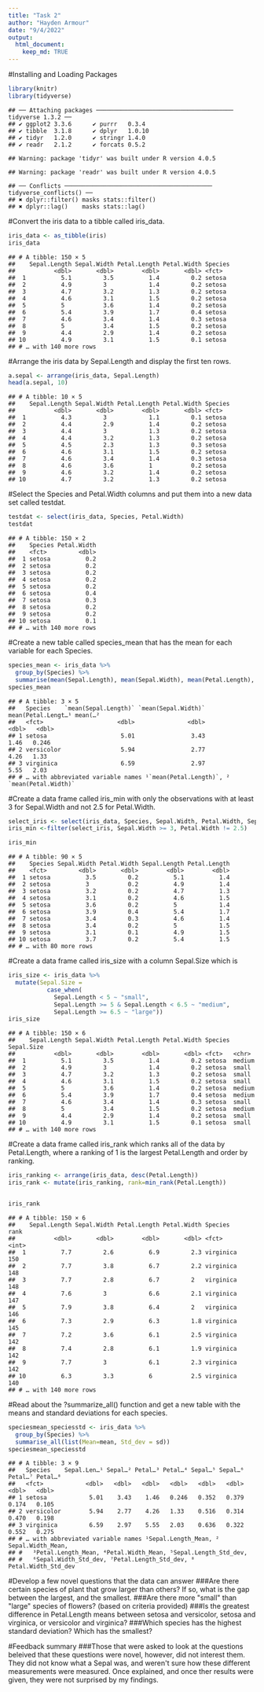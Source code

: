 ```yaml
---
title: "Task 2"
author: "Hayden Armour"
date: "9/4/2022"
output:
  html_document:
    keep_md: TRUE
---
```




#Installing and Loading Packages 

```r
library(knitr)
library(tidyverse)
```

```
## ── Attaching packages ─────────────────────────────────────── tidyverse 1.3.2 ──
## ✔ ggplot2 3.3.6      ✔ purrr   0.3.4 
## ✔ tibble  3.1.8      ✔ dplyr   1.0.10
## ✔ tidyr   1.2.0      ✔ stringr 1.4.0 
## ✔ readr   2.1.2      ✔ forcats 0.5.2
```

```
## Warning: package 'tidyr' was built under R version 4.0.5
```

```
## Warning: package 'readr' was built under R version 4.0.5
```

```
## ── Conflicts ────────────────────────────────────────── tidyverse_conflicts() ──
## ✖ dplyr::filter() masks stats::filter()
## ✖ dplyr::lag()    masks stats::lag()
```

#Convert the iris data to a tibble called iris_data.

```r
iris_data <- as_tibble(iris)
iris_data
```

```
## # A tibble: 150 × 5
##    Sepal.Length Sepal.Width Petal.Length Petal.Width Species
##           <dbl>       <dbl>        <dbl>       <dbl> <fct>  
##  1          5.1         3.5          1.4         0.2 setosa 
##  2          4.9         3            1.4         0.2 setosa 
##  3          4.7         3.2          1.3         0.2 setosa 
##  4          4.6         3.1          1.5         0.2 setosa 
##  5          5           3.6          1.4         0.2 setosa 
##  6          5.4         3.9          1.7         0.4 setosa 
##  7          4.6         3.4          1.4         0.3 setosa 
##  8          5           3.4          1.5         0.2 setosa 
##  9          4.4         2.9          1.4         0.2 setosa 
## 10          4.9         3.1          1.5         0.1 setosa 
## # … with 140 more rows
```

#Arrange the iris data by Sepal.Length and display the first ten rows.

```r
a.sepal <- arrange(iris_data, Sepal.Length) 
head(a.sepal, 10)
```

```
## # A tibble: 10 × 5
##    Sepal.Length Sepal.Width Petal.Length Petal.Width Species
##           <dbl>       <dbl>        <dbl>       <dbl> <fct>  
##  1          4.3         3            1.1         0.1 setosa 
##  2          4.4         2.9          1.4         0.2 setosa 
##  3          4.4         3            1.3         0.2 setosa 
##  4          4.4         3.2          1.3         0.2 setosa 
##  5          4.5         2.3          1.3         0.3 setosa 
##  6          4.6         3.1          1.5         0.2 setosa 
##  7          4.6         3.4          1.4         0.3 setosa 
##  8          4.6         3.6          1           0.2 setosa 
##  9          4.6         3.2          1.4         0.2 setosa 
## 10          4.7         3.2          1.3         0.2 setosa
```


#Select the Species and Petal.Width columns and put them into a new data set called testdat.

```r
testdat <- select(iris_data, Species, Petal.Width)
testdat
```

```
## # A tibble: 150 × 2
##    Species Petal.Width
##    <fct>         <dbl>
##  1 setosa          0.2
##  2 setosa          0.2
##  3 setosa          0.2
##  4 setosa          0.2
##  5 setosa          0.2
##  6 setosa          0.4
##  7 setosa          0.3
##  8 setosa          0.2
##  9 setosa          0.2
## 10 setosa          0.1
## # … with 140 more rows
```


#Create a new table called species_mean that has the mean for each variable for each Species.

```r
species_mean <- iris_data %>%
  group_by(Species) %>%
  summarise(mean(Sepal.Length), mean(Sepal.Width), mean(Petal.Length), mean(Petal.Width)) 
species_mean
```

```
## # A tibble: 3 × 5
##   Species    `mean(Sepal.Length)` `mean(Sepal.Width)` mean(Petal.Lengt…¹ mean(…²
##   <fct>                     <dbl>               <dbl>              <dbl>   <dbl>
## 1 setosa                     5.01                3.43               1.46   0.246
## 2 versicolor                 5.94                2.77               4.26   1.33 
## 3 virginica                  6.59                2.97               5.55   2.03 
## # … with abbreviated variable names ¹​`mean(Petal.Length)`, ²​`mean(Petal.Width)`
```


#Create a data frame called iris_min with only the observations with at least 3 for Sepal.Width and not 2.5 for Petal.Width.

```r
select_iris <- select(iris_data, Species, Sepal.Width, Petal.Width, Sepal.Length, Petal.Length) 
iris_min <-filter(select_iris, Sepal.Width >= 3, Petal.Width != 2.5)

iris_min
```

```
## # A tibble: 90 × 5
##    Species Sepal.Width Petal.Width Sepal.Length Petal.Length
##    <fct>         <dbl>       <dbl>        <dbl>        <dbl>
##  1 setosa          3.5         0.2          5.1          1.4
##  2 setosa          3           0.2          4.9          1.4
##  3 setosa          3.2         0.2          4.7          1.3
##  4 setosa          3.1         0.2          4.6          1.5
##  5 setosa          3.6         0.2          5            1.4
##  6 setosa          3.9         0.4          5.4          1.7
##  7 setosa          3.4         0.3          4.6          1.4
##  8 setosa          3.4         0.2          5            1.5
##  9 setosa          3.1         0.1          4.9          1.5
## 10 setosa          3.7         0.2          5.4          1.5
## # … with 80 more rows
```

#Create a data frame called iris_size with a column Sepal.Size which is

```r
iris_size <- iris_data %>%
  mutate(Sepal.Size =
           case_when(
             Sepal.Length < 5 ~ "small",
             Sepal.Length >= 5 & Sepal.Length < 6.5 ~ "medium",
             Sepal.Length >= 6.5 ~ "large"))
iris_size
```

```
## # A tibble: 150 × 6
##    Sepal.Length Sepal.Width Petal.Length Petal.Width Species Sepal.Size
##           <dbl>       <dbl>        <dbl>       <dbl> <fct>   <chr>     
##  1          5.1         3.5          1.4         0.2 setosa  medium    
##  2          4.9         3            1.4         0.2 setosa  small     
##  3          4.7         3.2          1.3         0.2 setosa  small     
##  4          4.6         3.1          1.5         0.2 setosa  small     
##  5          5           3.6          1.4         0.2 setosa  medium    
##  6          5.4         3.9          1.7         0.4 setosa  medium    
##  7          4.6         3.4          1.4         0.3 setosa  small     
##  8          5           3.4          1.5         0.2 setosa  medium    
##  9          4.4         2.9          1.4         0.2 setosa  small     
## 10          4.9         3.1          1.5         0.1 setosa  small     
## # … with 140 more rows
```

#Create a data frame called iris_rank which ranks all of the data by Petal.Length, where a ranking of 1 is the largest Petal.Length and order by ranking.

```r
iris_ranking <- arrange(iris_data, desc(Petal.Length)) 
iris_rank <- mutate(iris_ranking, rank=min_rank(Petal.Length))


iris_rank
```

```
## # A tibble: 150 × 6
##    Sepal.Length Sepal.Width Petal.Length Petal.Width Species    rank
##           <dbl>       <dbl>        <dbl>       <dbl> <fct>     <int>
##  1          7.7         2.6          6.9         2.3 virginica   150
##  2          7.7         3.8          6.7         2.2 virginica   148
##  3          7.7         2.8          6.7         2   virginica   148
##  4          7.6         3            6.6         2.1 virginica   147
##  5          7.9         3.8          6.4         2   virginica   146
##  6          7.3         2.9          6.3         1.8 virginica   145
##  7          7.2         3.6          6.1         2.5 virginica   142
##  8          7.4         2.8          6.1         1.9 virginica   142
##  9          7.7         3            6.1         2.3 virginica   142
## 10          6.3         3.3          6           2.5 virginica   140
## # … with 140 more rows
```

#Read about the ?summarize_all() function and get a new table with the means and standard deviations for each species.

```r
speciesmean_speciesstd <- iris_data %>%
  group_by(Species) %>%
  summarise_all(list(Mean=mean, Std_dev = sd)) 
speciesmean_speciesstd
```

```
## # A tibble: 3 × 9
##   Species    Sepal.Len…¹ Sepal…² Petal…³ Petal…⁴ Sepal…⁵ Sepal…⁶ Petal…⁷ Petal…⁸
##   <fct>            <dbl>   <dbl>   <dbl>   <dbl>   <dbl>   <dbl>   <dbl>   <dbl>
## 1 setosa            5.01    3.43    1.46   0.246   0.352   0.379   0.174   0.105
## 2 versicolor        5.94    2.77    4.26   1.33    0.516   0.314   0.470   0.198
## 3 virginica         6.59    2.97    5.55   2.03    0.636   0.322   0.552   0.275
## # … with abbreviated variable names ¹​Sepal.Length_Mean, ²​Sepal.Width_Mean,
## #   ³​Petal.Length_Mean, ⁴​Petal.Width_Mean, ⁵​Sepal.Length_Std_dev,
## #   ⁶​Sepal.Width_Std_dev, ⁷​Petal.Length_Std_dev, ⁸​Petal.Width_Std_dev
```

#Develop a few novel questions that the data can answer
###Are there certain species of plant that grow larger than others? If so, what is the gap between the largest, and the smallest. 
###Are there more "small" than "large" species of flowers? (based on criteria provided)
###Is the greatest difference in Petal.Length means between setosa and versicolor, setosa and virginica, or versicolor and virginica? 
###Which species has the highest standard deviation? Which has the smallest? 

#Feedback summary 
###Those that were asked to look at the questions beleived that these questions were novel, however, did not interest them. They did not know what a Sepal was, and weren't sure how these different measurements were measured. Once explained, and once ther results were given, they were not surprised by my findings. 






